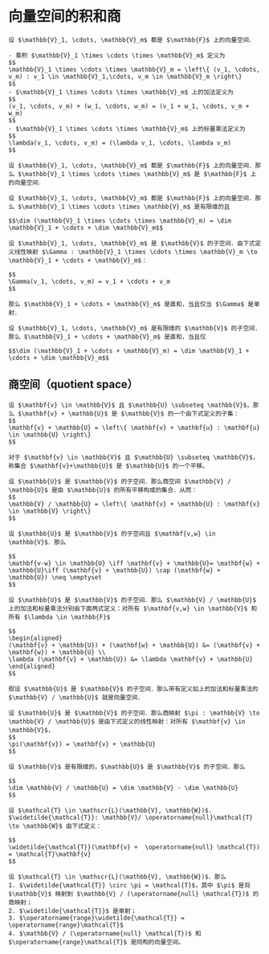 # 向量空间的积和商

```{admonition} 定义：向量空间的积（product of vector spaces）
设 $\mathbb{V}_1, \cdots, \mathbb{V}_m$ 都是 $\mathbb{F}$ 上的向量空间．

- 乘积 $\mathbb{V}_1 \times \cdots \times \mathbb{V}_m$ 定义为
$$
\mathbb{V}_1 \times \cdots \times \mathbb{V}_m = \left\{ (v_1, \cdots, v_m) : v_1 \in \mathbb{V}_1,\cdots, v_m \in \mathbb{V}_m \right\}
$$
- $\mathbb{V}_1 \times \cdots \times \mathbb{V}_m$ 上的加法定义为
$$
(v_1, \cdots, v_m) + (w_1, \cdots, w_m) = (v_1 + w_1, \cdots, v_m + w_m)
$$
- $\mathbb{V}_1 \times \cdots \times \mathbb{V}_m$ 上的标量乘法定义为
$$
\lambda(v_1, \cdots, v_m) = (\lambda v_1, \cdots, \lambda v_m)
$$
```

```{admonition} 向量空间的积是向量空间
设 $\mathbb{V}_1, \cdots, \mathbb{V}_m$ 都是 $\mathbb{F}$ 上的向量空间．那么 $\mathbb{V}_1 \times \cdots \times \mathbb{V}_m$ 是 $\mathbb{F}$ 上的向量空间．
```

```{admonition} 向量空间之积的维数是各向量空间维数之和
设 $\mathbb{V}_1, \cdots, \mathbb{V}_m$ 都是 $\mathbb{F}$ 上的向量空间．那么 $\mathbb{V}_1 \times \cdots \times \mathbb{V}_m$ 是有限维的且

$$\dim (\mathbb{V}_1 \times \cdots \times \mathbb{V}_m) = \dim \mathbb{V}_1 + \cdots + \dim \mathbb{V}_m$$
```

```{admonition} 积与直和
设 $\mathbb{V}_1, \cdots, \mathbb{V}_m$ 是 $\mathbb{V}$ 的子空间．由下式定义线性映射 $\Gamma : \mathbb{V}_1 \times \cdots \times \mathbb{V}_m \to \mathbb{V}_1 + \cdots + \mathbb{V}_m$：

$$
\Gamma(v_1, \cdots, v_m) = v_1 + \cdots + v_m
$$

那么 $\mathbb{V}_1 + \cdots + \mathbb{V}_m$ 是直和，当且仅当 $\Gamma$ 是单射．
```

```{admonition} 向量空间的和是直和，当且仅当该和的维数等于各求和项维数之和
设 $\mathbb{V}_1, \cdots, \mathbb{V}_m$ 是有限维的 $\mathbb{V}$ 的子空间．那么 $\mathbb{V}_1 + \cdots + \mathbb{V}_m$ 是直和，当且仅

$$\dim (\mathbb{V}_1 + \cdots + \mathbb{V}_m) = \dim \mathbb{V}_1 + \cdots + \dim \mathbb{V}_m$$
```

## 商空间（quotient space）

```{admonition} 记号：$\mathbf{v} + \mathbb{U}$
设 $\mathbf{v} \in \mathbb{V}$ 且 $\mathbb{U} \subseteq \mathbb{V}$，那么 $\mathbf{v} + \mathbb{U}$ 是 $\mathbb{V}$ 的一个由下式定义的子集：
$$
\mathbf{v} + \mathbb{U} = \left\{ \mathbf{v} + \mathbf{u} : \mathbf{u} \in \mathbb{U} \right\}
$$
```

```{admonition} 定义：平移（translate）
对于 $\mathbf{v} \in \mathbb{V}$ 且 $\mathbb{U} \subseteq \mathbb{V}$，称集合 $\mathbf{v}+\mathbb{U}$ 是 $\mathbb{U}$ 的一个平移。
```

```{admonition} 定义：商空间（quotient space）$\mathbb{V} / \mathbb{U}$
设 $\mathbb{U}$ 是 $\mathbb{V}$ 的子空间．那么商空间 $\mathbb{V} / \mathbb{U}$ 是由 $\mathbb{U}$ 的所有平移构成的集合．从而：
$$
\mathbb{V} / \mathbb{U} = \left\{ \mathbf{v} + \mathbb{U} : \mathbf{v} \in \mathbb{V} \right\}
$$
```

```{admonition} 子空间的两个平移要么相等要么不相交
设 $\mathbb{U}$ 是 $\mathbb{V}$ 的子空间且 $\mathbf{v,w} \in \mathbb{V}$．那么 

$$
\mathbf{v-w} \in \mathbb{U} \iff \mathbf{v} + \mathbb{U}= \mathbf{w} + \mathbb{U}\iff (\mathbf{v} + \mathbb{U}) \cap (\mathbf{w} + \mathbb{U}) \neq \emptyset
$$
```

```{admonition} 定义：$\mathbb{V} / \mathbb{U}$ 上的加法和标量乘法（addition and scalar multiplication on $\mathbb{V} / \mathbb{U}$）
设 $\mathbb{U}$ 是 $\mathbb{V}$ 的子空间．那么 $\mathbb{V} / \mathbb{U}$ 上的加法和标量乘法分别由下面两式定义：对所有 $\mathbf{v,w} \in \mathbb{V}$ 和所有 $\lambda \in \mathbb{F}$

$$
\begin{aligned}
(\mathbf{v} + \mathbb{U}) + (\mathbf{w} + \mathbb{U}) &= (\mathbf{v} + \mathbf{w}) + \mathbb{U} \\
\lambda (\mathbf{v} + \mathbb{U}) &= \lambda \mathbf{v} + \mathbb{U}
\end{aligned}
$$
```

```{admonition} 商空间是向量空间
假设 $\mathbb{U}$ 是 $\mathbb{V}$ 的子空间．那么带有定义如上的加法和标量乘法的 $\mathbb{V} / \mathbb{U}$ 就是向量空间．
```

```{admonition} 定义：商映射（quotient map）$\pi$
设 $\mathbb{U}$ 是 $\mathbb{V}$ 的子空间．那么商映射 $\pi : \mathbb{V} \to \mathbb{V} / \mathbb{U}$ 是由下式定义的线性映射：对所有 $\mathbf{v} \in \mathbb{V}$，
$$
\pi(\mathbf{v}) = \mathbf{v} + \mathbb{U}
$$
```

```{admonition} 商空间的维数
设 $\mathbb{V}$ 是有限维的，$\mathbb{U}$ 是 $\mathbb{V}$ 的子空间．那么

$$
\dim \mathbb{V} / \mathbb{U} = \dim \mathbb{V} - \dim \mathbb{U}
$$
```

```{admonition} 记号：$\widetilde{\mathcal{T}}$
设 $\mathcal{T} \in \mathscr{L}(\mathbb{V}, \mathbb{W})$. $\widetilde{\mathcal{T}}: \mathbb{V}/ \operatorname{null}\mathcal{T} \to \mathbb{W}$ 由下式定义：

$$
\widetilde{\mathcal{T}}(\mathbf{v} +  \operatorname{null} \mathcal{T}) = \mathcal{T}\mathbf{v}
$$
```

```{admonition} $\widetilde{\mathcal{T}}$ 的零空间和值域
设 $\mathcal{T} \in \mathscr{L}(\mathbb{V}, \mathbb{W})$．那么
1. $\widetilde{\mathcal{T}} \circ \pi = \mathcal{T}$，其中 $\pi$ 是将 $\mathbb{V}$ 映射到 $\mathbb{V} / (\operatorname{null} \mathcal{T})$ 的商映射；
2. $\widetilde{\mathcal{T}}$ 是单射；
3. $\operatorname{range}\widetilde{\mathcal{T}} = \operatorname{range}\mathcal{T}$
4. $\mathbb{V} / (\operatorname{null} \mathcal{T})$ 和 $\operatorname{range}\mathcal{T}$ 是同构的向量空间。
```
